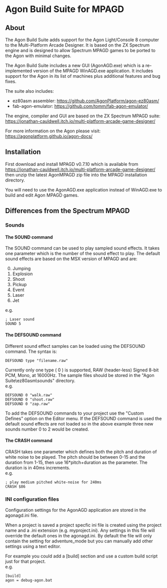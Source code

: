 # Agon Build Suite for MPAGD
## About
The Agon Build Suite adds support for the Agon Light/Console 8 computer to the Multi-Platform Arcade Designer. It is based on the ZX Spectrum engine and is designed to allow Spectrum MPAGD games to be ported to the Agon with minimal changes.

The Agon Build Suite includes a new GUI (AgonAGD.exe) which is a re-implemented version of the MPAGD WinAGD.exe application. It includes support for the Agon in its list of machines plus additional features and bug fixes.

The suite also includes:
- ez80asm assembler: https://github.com/AgonPlatform/agon-ez80asm/
- fab-agon-emulator: https://github.com/tomm/fab-agon-emulator/

The engine, compiler and GUI are based on the ZX Spectrum MPAGD suite:\
https://jonathan-cauldwell.itch.io/multi-platform-arcade-game-designer/

For more information on the Agon please visit:\
https://agonplatform.github.io/agon-docs/

## Installation
First download and install MPAGD v0.7.10 which is available from https://jonathan-cauldwell.itch.io/multi-platform-arcade-game-designer/ then unzip the latest AgonMPAGD zip file into the MPAGD installation directory.

You will need to use the AgonAGD.exe application instead of WinAGD.exe to build and edit Agon MPAGD games.

## Differences from the Spectrum MPAGD
### Sounds
#### The SOUND command
The SOUND command can be used to play sampled sound effects. It takes one parameter which is the number of the sound effect to play. The default sound effects are based on the MSX version of MPAGD and are:

0) Jumping
1) Explosion
2) Shoot
3) Pickup 
4) Event
5) Laser
6) Jet

e.g.
```
; Laser sound
SOUND 5
```

#### The DEFSOUND command
Different sound effect samples can be loaded using the DEFSOUND command. The syntax is:
```
DEFSOUND type "filename.raw"
```
Currently only one type ( 0 ) is supported, RAW (header-less) Signed 8-bit PCM, Mono, at 16000Hz. The sample files should be stored in the "Agon Suite\ez80asm\sounds" directory.\
e.g.
```
DEFSOUND 0 "walk.raw"
DEFSOUND 0 "shoot.raw"
DEFSOUND 0 "zap.raw"
```
To add the DEFSOUND commands to your project use the "Custom Defines" option on the Editor menu.
If the DEFSOUND command is used the default sound effects are not loaded so in the above example three new sounds number 0 to 2 would be created.

#### The CRASH command
CRASH takes one parameter which defines both the pitch and duration of white noise to be played.
The pitch should be between 0-15 and the duration from 1-15, then use 16*pitch+duration as the parameter.
The duration is in 40ms increments.\
e.g.
```
; play medium pitched white-noise for 240ms
CRASH $86
```
### INI configuration files
Configuration settings for the AgonAGD application are stored in the agonagd.ini file.

When a project is saved a project specfic ini file is created using the project name and a .ini extension (e.g. myproject.ini).
Any settings in this file will override the default ones in the agonagd.ini.
By default the file will only contain the setting for adventure_mode but you can manually add other settings using a text editor.

For example you could add a [build] section and use a custom build script just for that project.\
e.g.
```
[build]
agon = debug-agon.bat
```





 





 

 
